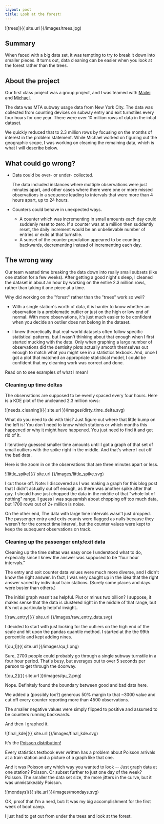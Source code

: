 ```yaml
---
layout: post
title: Look at the forest!
---
```


![trees]({{ site.url }}/images/trees.jpg)

## Summary

When faced with a big data set, it was tempting to try to break
it down into smaller pieces. It turns out, data cleaning can be
easier when you look at the forest rather than the trees.

## About the project

Our first class project was a group project, and I was teamed with
[Mailei](https://maicat11.github.io)  and 
[Michael](https:/MichaelWeber2050.github.io). 

The data was MTA subway usage data from New York City. The data was collected
from counting devices on subway entry and exit turnstiles every four hours 
for one year. There were over 10 million rows of data in the intial dataset.

We quickly reduced that to 2.3 million rows by focusing on the months of 
interest in the problem statement. While Michael worked on figuring out
the geographic scope, I was working on cleaning the remaining data, which is 
what I will describe below.

## What could go wrong? 

- Data could be over- or under- collected. 

  The data included instances where multiple observations were just minutes apart, and other cases where there were one or more missed observations in a sequence leading to intervals that were more than 4 hours apart, up to 24 hours.

- Counters could behave in unexpected ways. 
	- A counter which was incrementing in small amounts each day could
suddenly reset to zero. If a counter was at a million then suddently reset, 
the daily increment would be an unbelievable number of entries or exits at
that turnstile.
	- A subset of the counter population appeared to be counting
backwards, decrementing instead of incrementing each day.

## The wrong way

Our team wasted time breaking the data down into really small 
subsets (like one station for a few weeks). After getting a good night's
sleep, I cleaned the dataset in about an hour by working on the 
entire 2.3 million rows, rather than taking it one piece at a time. 

Why did working on the "forest" rather than the "trees" work so well?

- With a single station's worth of data, it is harder to know whether 
an observation is a problematic outlier or just on the high or 
low end of normal. 
With more observations, it's just much easier to be confident when you 
decide an outlier does not belong in the dataset.

- I knew theoretically that real-world datasets often
follow specific statistical patterns, but I wasn't thinking about 
that enough when I first started
mucking with the data.  Only when graphing a large number of 
observations did the dentisity plots actually smooth themselves out enough 
to match what you might see in a statistics texbook. 
And, once I got a plot that matched an appropriate statistical 
model, I could be confident that my cleaning work was correct and done. 

Read on to see examples of what I mean!

### Cleaning up time deltas

The observations are supposed to be evenly spaced every four hours. Here is 
a KDE plot of the uncleaned 2.3 million rows:


![needs_cleaning]({{ site.url }}/images/dirty_time_delta.svg)

What do you need to do with this? Just figure out where that little bump 
on the left is! You 
don't need to know which stations or which months this happened or why
it might have happened. You just need to find it and get rid of it. 

I iteratively guessed smaller time amounts until I got a graph of that 
set of small outliers with the spike right in the middle. And that's where
I cut off the bad data.

Here is the zoom in on the observations that are three minutes apart or less.


![little_spike]({{ site.url }}/images/little_spike.svg)

I cut those off.  Note: I discovered as I was making a graph for this blog
post that I didn't actually cut off enough, as there was another spike after 
that guy. I should have just chopped the data in the middle of that "whole
lot of nothing" range. I guess I was squeamish about chopping off too
much data, but 1700 rows out of 2+ million is noise.

On the other end, The data with large time intervals wasn't just dropped. The passenger 
entry and exits counts were flagged as nulls because they weren't 
for the correct time interval, but the counter values were 
kept  to keep the subequent observations on track. 

### Cleaning up the passenger enty/exit data

Cleaning up the time deltas was easy once I understood what to do,
expecially since I knew the answer was supposed to be "four 
hour intervals."

The entry and exit counter data values were much more diverse, and
I didn't know the right answer. In fact, I was very caught up in the 
idea that the right answer varied by individual train stations. (Surely
some places and days were busier than others.)

The initial graph wasn't as helpful.
Plut or minus two billion? I suppose, it makes sense that the data is clustered
right in the middle of that range, but it's not a particularly helpful insight.. 


![raw_entry]({{ site.url }}/images/raw_entry_data.svg)

I decided to start with just looking for the outliers on the high end of
the scale and hit upon the pandas quantile method. I started at the 
the 99th percentile and kept adding nines.

![qu_1]({{ site.url }}/images/qu_1.png)

Sure, 2700 people could probably go through a single subway turnstile
in a four hour period. That's busy, but averages out to over 5 seconds
per person to get through the doorway.

![qu_2]({{ site.url }}/images/qu_2.png)

Nope. Definitely found the boundary between good and bad data here.

We added a (possibly too?) generous 50% margin to that ~3000 value and 
cut off every counter reporting more than 4500 observations. 

The smaller negative values were simply flipped to positive and assumed to
be counters running backwards.

And then I graphed it.

![final_kde]({{ site.url }}/images/final_kde.svg)


It's the [Poisson distribution!](https://en.wikipedia.org/wiki/Poisson_distribution)

Every statistics textbook 
ever written has a problem about
Poisson arrivals at a train station and a picture of a graph like
that one. 

And it was Poisson any which way you wanted to look -- Just graph data at one 
station? Poisson. Or subset further to just one day of the week? Poisson. The smaller 
the data set size, the more jitters in the curve, but it was unmistakeably 
Poisson. 

![mondays]({{ site.url }}/images/mondays.svg)


OK, proof that I'm a nerd, but: It was my big accomplishment for the 
first week of boot camp.

I just had to get out from under the trees and look at the forest.

